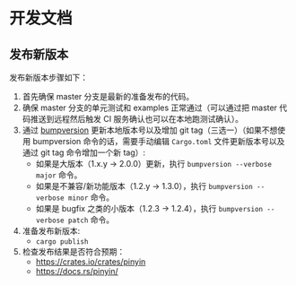 开发文档
==========


发布新版本
----------

发布新版本步骤如下：

1. 首先确保 master 分支是最新的准备发布的代码。
2. 确保 master 分支的单元测试和 examples 正常通过（可以通过把 master 代码推送到远程然后触发 CI 服务确认也可以在本地跑测试确认）。
3. 通过 [bumpversion](https://pypi.org/project/bumpversion/) 更新本地版本号以及增加 git tag（三选一）（如果不想使用 bumpversion 命令的话，需要手动编辑 `Cargo.toml` 文件更新版本号以及通过 git tag 命令增加一个新 tag）:
   * 如果是大版本（1.x.y -> 2.0.0）更新，执行 `bumpversion --verbose major` 命令。
   * 如果是不兼容/新功能版本（1.2.y -> 1.3.0），执行 `bumpversion --verbose minor` 命令。
   * 如果是 bugfix 之类的小版本（1.2.3 -> 1.2.4），执行 `bumpversion --verbose patch` 命令。
4. 准备发布新版本:
   * `cargo publish`
5. 检查发布结果是否符合预期：
   * https://crates.io/crates/pinyin
   * https://docs.rs/pinyin/

